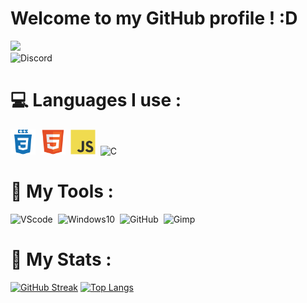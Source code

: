 <h1 aligne="center">Welcome to my GitHub profile ! :D</h1>
<img src="https://media.giphy.com/media/v1.Y2lkPTc5MGI3NjExbHVnMWptaXVvemlkeWtqMDIyeDZ5NXJtb3c1cjVuOGhpb3FxN2M2NiZlcD12MV9pbnRlcm5hbF9naWZfYnlfaWQmY3Q9Zw/z6TMaaNJKIAX6/giphy.gif"/>
<div id="header" align="center">
  </div>
  <div id="badges">
    <img src="https://custom-icon-badges.demolab.com/badge/Discord-Zakinane-gray.svg?logo=discord&logoColor=black" alt="Discord">
  </div>
  
 # 💻 Languages I use :
  <div>
  <img src="https://github.com/devicons/devicon/blob/master/icons/css3/css3-plain-wordmark.svg"  title="CSS3" alt="CSS" width="40" height="40"/>&nbsp;
  <img src="https://github.com/devicons/devicon/blob/master/icons/html5/html5-original.svg" title="HTML5" alt="HTML" width="40" height="40"/>&nbsp;
  <img src="https://github.com/devicons/devicon/blob/master/icons/javascript/javascript-original.svg" title="JavaScript" alt="JavaScript" width="40" height="40"/>&nbsp;
  <img src="https://cdn.jsdelivr.net/gh/devicons/devicon@latest/icons/c/c-original.svg" title="C" alt="C" width="40" height="40"/>&nbsp;
</div>

# 🧰 My Tools :
<div>
    <img src="https://cdn.jsdelivr.net/gh/devicons/devicon@latest/icons/vscode/vscode-original.svg" title="VScode" alt="VScode" width="40" height="40"/>&nbsp;
     <img src="https://cdn.jsdelivr.net/gh/devicons/devicon@latest/icons/windows8/windows8-original.svg" title="Windows10" alt="Windows10" width="40" height="40">&nbsp;
    <img src="https://cdn.jsdelivr.net/gh/devicons/devicon@latest/icons/github/github-original.svg" title="GitHub" alt="GitHub" width="40" height="40">&nbsp;
    <img src="https://cdn.jsdelivr.net/gh/devicons/devicon@latest/icons/gimp/gimp-original.svg" title="Gimp" alt="Gimp" width="40" height="40">&nbsp;
</div>


# 🤡 My Stats :
[![GitHub Streak](http://github-readme-streak-stats.herokuapp.com?user=Zakinane&theme=dark&background=000000)](https://git.io/streak-stats)
[![Top Langs](https://github-readme-stats.vercel.app/api/top-langs/?username=Zakinane)](https://github.com/anuraghazra/github-readme-stats)

